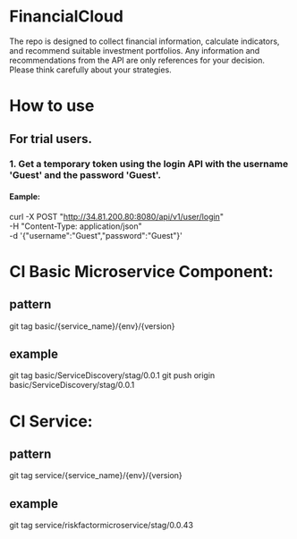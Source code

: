# FinancialCloud
The repo is designed to collect financial information, calculate indicators, and recommend suitable investment portfolios. 
Any information and recommendations from the API are only references for your decision. 
Please think carefully about your strategies.
# How to use
## For trial users.
### 1. Get a temporary token using the login API with the username 'Guest' and the password 'Guest'.
#### Eample:
curl -X POST "http://34.81.200.80:8080/api/v1/user/login" \
-H "Content-Type: application/json" \
-d '{"username":"Guest","password":"Guest"}'








# CI Basic Microservice Component:
## pattern
git tag basic/{service_name}/{env}/{version}
## example

git tag basic/ServiceDiscovery/stag/0.0.1
git push origin basic/ServiceDiscovery/stag/0.0.1

# CI Service:
## pattern
git tag service/{service_name}/{env}/{version}
## example

git tag service/riskfactormicroservice/stag/0.0.43

